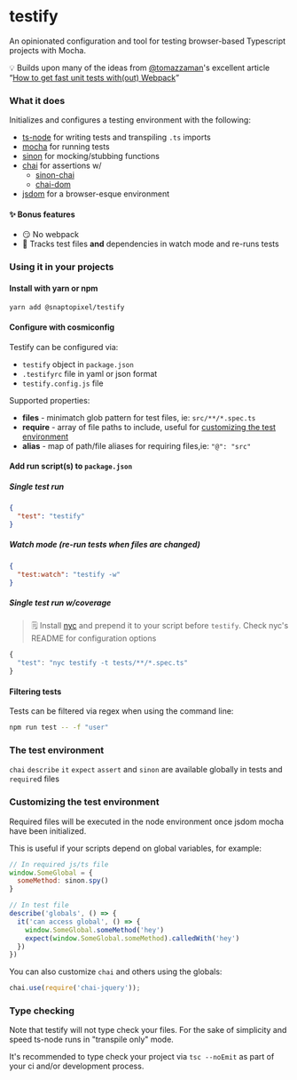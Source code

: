 # testify
An opinionated configuration and tool for testing browser-based Typescript projects with Mocha.

💡 Builds upon many of the ideas from [@tomazzaman](https://github.com/tomazzaman)'s excellent article “[How to get fast unit tests with(out) Webpack](https://medium.com/@TomazZaman/how-to-get-fast-unit-tests-with-out-webpack-793c408a076f)”

### What it does
Initializes and configures a testing environment with the following:
- [ts-node](https://github.com/TypeStrong/ts-node) for writing tests and transpiling `.ts` imports
- [mocha](https://github.com/mochajs/mocha) for running tests
- [sinon](https://github.com/sinonjs/sinon) for mocking/stubbing functions
- [chai](https://github.com/chaijs/chai) for assertions w/
  - [sinon-chai](https://github.com/domenic/sinon-chai)
  - [chai-dom](https://github.com/nathanboktae/chai-dom)
- [jsdom](https://github.com/jsdom/jsdom) for a browser-esque environment
#### ✨ Bonus features
- 😏 No webpack
- 🚀 Tracks test files **and** dependencies in watch mode and re-runs tests

### Using it in your projects
#### Install with yarn or npm
```bash
yarn add @snaptopixel/testify
```
#### Configure with cosmiconfig
Testify can be configured via:
- `testify` object in `package.json`
- `.testifyrc` file in yaml or json format
- `testify.config.js` file

Supported properties:
- **files** - minimatch glob pattern for test files, ie: `src/**/*.spec.ts`
- **require** - array of file paths to include, useful for [customizing the test environment](#customizing-the-test-environment)
- **alias** - map of path/file aliases for requiring files,ie: `"@": "src"`

#### Add run script(s) to `package.json`
##### Single test run  
```json
{
  "test": "testify"
}
```
##### Watch mode (re-run tests when files are changed)
```json
{
  "test:watch": "testify -w"
}
```
##### Single test run w/coverage
> 🗒 Install [nyc](https://github.com/istanbuljs/nyc) and prepend it to your script before `testify`. Check nyc's README for configuration options
```js
{
  "test": "nyc testify -t tests/**/*.spec.ts"
}
```
#### Filtering tests
Tests can be filtered via regex when using the command line:
```bash
npm run test -- -f "user"
```

### The test environment
`chai` `describe` `it` `expect` `assert` and `sinon` are available globally in tests and `require`d files

### Customizing the test environment
Required files will be executed in the node environment once jsdom mocha have been initialized.  

This is useful if your scripts depend on global variables, for example:

```js
// In required js/ts file
window.SomeGlobal = {
  someMethod: sinon.spy()
}

// In test file
describe('globals', () => {
  it('can access global', () => {
    window.SomeGlobal.someMethod('hey')
    expect(window.SomeGlobal.someMethod).calledWith('hey')
  })
})
```

You can also customize `chai` and others using the globals:
```js
chai.use(require('chai-jquery'));
```

### Type checking
Note that testify will not type check your files. For the sake of simplicity and speed ts-node runs in "transpile only" mode.

It's recommended to type check your project via `tsc --noEmit` as part of your ci and/or development process.